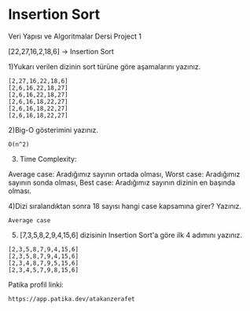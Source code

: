 # Insertion Sort
Veri Yapısı ve Algoritmalar Dersi Project 1

[22,27,16,2,18,6] -> Insertion Sort

1)Yukarı verilen dizinin sort türüne göre aşamalarını yazınız.

```
[2,27,16,22,18,6]
[2,6,16,22,18,27]
[2,6,16,22,18,27]
[2,6,16,18,22,27]
[2,6,16,18,22,27]
[2,6,16,18,22,27]
```

2)Big-O gösterimini yazınız.
```
O(n^2)
```

3) Time Complexity: 

Average case: Aradığımız sayının ortada olması,
Worst case: Aradığımız sayının sonda olması, 
Best case: Aradığımız sayının dizinin en başında olması.

4)Dizi sıralandıktan sonra 18 sayısı hangi case kapsamına girer? Yazınız. 
```
Average case
```

5) [7,3,5,8,2,9,4,15,6] dizisinin Insertion Sort'a göre ilk 4 adımını yazınız.

```
[2,3,5,8,7,9,4,15,6]
[2,3,5,8,7,9,4,15,6]
[2,3,4,8,7,9,5,15,6]
[2,3,4,5,7,9,8,15,6]
```

Patika profil linki:
```
https://app.patika.dev/atakanzerafet
```
